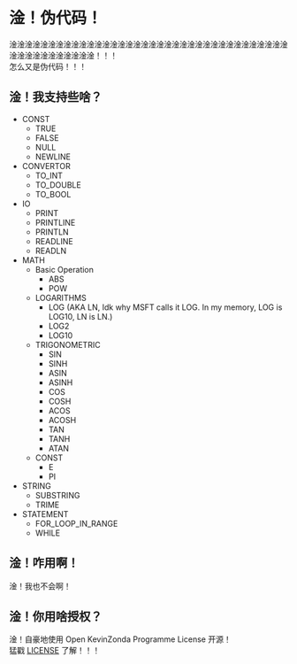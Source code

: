# 淦！伪代码！

淦淦淦淦淦淦淦淦淦淦淦淦淦淦淦淦淦淦淦淦淦淦淦淦淦淦淦淦淦淦淦淦淦淦淦淦淦淦淦淦淦淦淦淦淦淦淦！！！  
怎么又是伪代码！！！

## 淦！我支持些啥？

- CONST
  - TRUE
  - FALSE
  - NULL
  - NEWLINE
- CONVERTOR
  - TO_INT
  - TO_DOUBLE
  - TO_BOOL
- IO
  - PRINT
  - PRINTLINE
  - PRINTLN
  - READLINE
  - READLN
- MATH
  - Basic Operation
    - ABS
    - POW
  - LOGARITHMS
    - LOG (AKA LN, Idk why MSFT calls it LOG. In my memory, LOG is LOG10, LN is LN.)
    - LOG2
    - LOG10
  - TRIGONOMETRIC
    - SIN
    - SINH
    - ASIN
    - ASINH
    - COS
    - COSH
    - ACOS
    - ACOSH
    - TAN
    - TANH
    - ATAN
  - CONST
    - E
    - PI
- STRING
  - SUBSTRING
  - TRIME
- STATEMENT
  - FOR_LOOP_IN_RANGE
  - WHILE

## 淦！咋用啊！

淦！我也不会啊！

## 淦！你用啥授权？

淦！自豪地使用 Open KevinZonda Programme License 开源！  
猛戳 [LICENSE](./LICENSE) 了解！！！